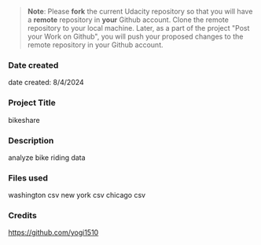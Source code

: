 >**Note**: Please **fork** the current Udacity repository so that you will have a **remote** repository in **your** Github account. Clone the remote repository to your local machine. Later, as a part of the project "Post your Work on Github", you will push your proposed changes to the remote repository in your Github account.

### Date created
date created: 8/4/2024

### Project Title
bikeshare

### Description
analyze bike riding data

### Files used
washington csv
new york csv
chicago csv

### Credits
https://github.com/yogi1510

